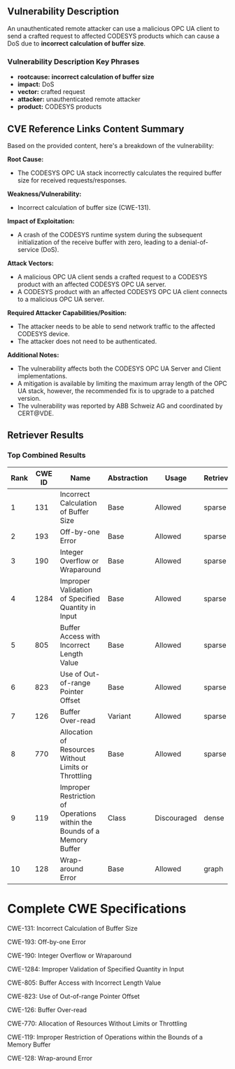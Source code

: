 ## Vulnerability Description
An unauthenticated remote attacker can use a malicious OPC UA client to send a crafted request to affected CODESYS products which can cause a DoS due to **incorrect calculation of buffer size**.

### Vulnerability Description Key Phrases
- **rootcause:** **incorrect calculation of buffer size**
- **impact:** DoS
- **vector:** crafted request
- **attacker:** unauthenticated remote attacker
- **product:** CODESYS products

## CVE Reference Links Content Summary
Based on the provided content, here's a breakdown of the vulnerability:

**Root Cause:**
- The CODESYS OPC UA stack incorrectly calculates the required buffer size for received requests/responses.

**Weakness/Vulnerability:**
-  Incorrect calculation of buffer size (CWE-131).

**Impact of Exploitation:**
-  A crash of the CODESYS runtime system during the subsequent initialization of the receive buffer with zero, leading to a denial-of-service (DoS).

**Attack Vectors:**
- A malicious OPC UA client sends a crafted request to a CODESYS product with an affected CODESYS OPC UA server.
- A CODESYS product with an affected CODESYS OPC UA client connects to a malicious OPC UA server.

**Required Attacker Capabilities/Position:**
- The attacker needs to be able to send network traffic to the affected CODESYS device.
- The attacker does not need to be authenticated.

**Additional Notes:**
- The vulnerability affects both the CODESYS OPC UA Server and Client implementations.
- A mitigation is available by limiting the maximum array length of the OPC UA stack, however, the recommended fix is to upgrade to a patched version.
- The vulnerability was reported by ABB Schweiz AG and coordinated by CERT@VDE.

## Retriever Results

### Top Combined Results

| Rank | CWE ID | Name | Abstraction | Usage  | Retrievers | Individual Scores |
|------|--------|------|-------------|-------|------------|-------------------|
| 1 | 131 | Incorrect Calculation of Buffer Size | Base | Allowed | sparse | 0.284 |
| 2 | 193 | Off-by-one Error | Base | Allowed | sparse | 0.263 |
| 3 | 190 | Integer Overflow or Wraparound | Base | Allowed | sparse | 0.258 |
| 4 | 1284 | Improper Validation of Specified Quantity in Input | Base | Allowed | sparse | 0.248 |
| 5 | 805 | Buffer Access with Incorrect Length Value | Base | Allowed | sparse | 0.244 |
| 6 | 823 | Use of Out-of-range Pointer Offset | Base | Allowed | sparse | 0.243 |
| 7 | 126 | Buffer Over-read | Variant | Allowed | sparse | 0.240 |
| 8 | 770 | Allocation of Resources Without Limits or Throttling | Base | Allowed | sparse | 0.239 |
| 9 | 119 | Improper Restriction of Operations within the Bounds of a Memory Buffer | Class | Discouraged | dense | 0.561 |
| 10 | 128 | Wrap-around Error | Base | Allowed | graph | 0.003 |



# Complete CWE Specifications

CWE-131: Incorrect Calculation of Buffer Size

CWE-193: Off-by-one Error

CWE-190: Integer Overflow or Wraparound

CWE-1284: Improper Validation of Specified Quantity in Input

CWE-805: Buffer Access with Incorrect Length Value

CWE-823: Use of Out-of-range Pointer Offset

CWE-126: Buffer Over-read

CWE-770: Allocation of Resources Without Limits or Throttling

CWE-119: Improper Restriction of Operations within the Bounds of a Memory Buffer

CWE-128: Wrap-around Error